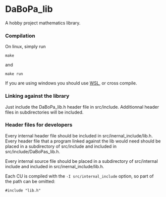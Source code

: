 # DaBoPa_lib
A hobby project mathematics library.

### Compilation
On linux, simply run
```shell
make
```
and
```shell
make run
```

If you are using windows you should use [WSL](https://en.wikipedia.org/wiki/Windows_Subsystem_for_Linux), or
cross compile.

### Linking against the library
Just include the DaBoPa_lib.h header file in src/include. Additionnal header files in subdirectories will be included.

### Header files for developers
Every internal header file should be included in src/inernal_include/lib.h.
Every header file that a program linked against the lib would need should be placed in a subdirectory of
src/include and included in src/include/DaBoPas_lib.h.

Every internal source file should be placed in a subdirectory of
src/internal include and included in src/inernal_include/lib.h.

Each CU is compiled with the `-I src/internal_include` option, so part of the path can be omitted:
```
#include "lib.h"
```

